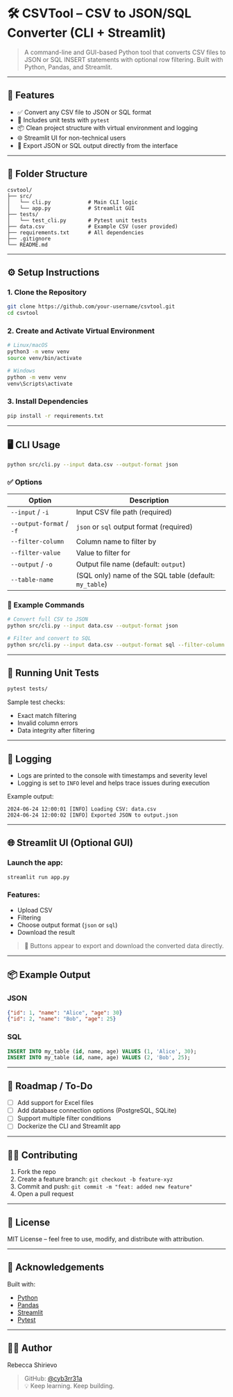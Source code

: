 # 🛠️ CSVTool – CSV to JSON/SQL Converter (CLI + Streamlit)

> A command-line and GUI-based Python tool that converts CSV files to JSON or SQL INSERT statements with optional row filtering. Built with Python, Pandas, and Streamlit.

---

## 🚀 Features

- ✅ Convert any CSV file to JSON or SQL format
- 🧪 Includes unit tests with `pytest`
- 📦 Clean project structure with virtual environment and logging
- 🌐 Streamlit UI for non-technical users
- 📁 Export JSON or SQL output directly from the interface

---

## 📂 Folder Structure

```
csvtool/
├── src/
│   └── cli.py            # Main CLI logic
│   └── app.py            # Streamlit GUI
├── tests/
│   └── test_cli.py       # Pytest unit tests
├── data.csv              # Example CSV (user provided)
├── requirements.txt      # All dependencies
├── .gitignore
└── README.md
```

---

## ⚙️ Setup Instructions

### 1. Clone the Repository

```bash
git clone https://github.com/your-username/csvtool.git
cd csvtool
```

### 2. Create and Activate Virtual Environment

```bash
# Linux/macOS
python3 -m venv venv
source venv/bin/activate

# Windows
python -m venv venv
venv\Scripts\activate
```

### 3. Install Dependencies

```bash
pip install -r requirements.txt
```

---

## 🖥️ CLI Usage

```bash
python src/cli.py --input data.csv --output-format json
```

### ✅ Options

| Option            | Description                                      |
|------------------|--------------------------------------------------|
| `--input` / `-i`  | Input CSV file path (required)                  |
| `--output-format` / `-f` | `json` or `sql` output format (required)    |
| `--filter-column` | Column name to filter by            |
| `--filter-value`  | Value to filter for                 |
| `--output` / `-o` | Output file name (default: `output`)            |
| `--table-name`    | (SQL only) name of the SQL table (default: `my_table`) |

### 🔁 Example Commands

```bash
# Convert full CSV to JSON
python src/cli.py --input data.csv --output-format json

# Filter and convert to SQL
python src/cli.py --input data.csv --output-format sql --filter-column country --filter-value Kenya
```

---

## 🧪 Running Unit Tests

```bash
pytest tests/
```

Sample test checks:
- Exact match filtering
- Invalid column errors
- Data integrity after filtering

---

## 📜 Logging

- Logs are printed to the console with timestamps and severity level
- Logging is set to `INFO` level and helps trace issues during execution

Example output:
```
2024-06-24 12:00:01 [INFO] Loading CSV: data.csv
2024-06-24 12:00:02 [INFO] Exported JSON to output.json
```

---

## 🌐 Streamlit UI (Optional GUI)

### Launch the app:

```bash
streamlit run app.py
```

### Features:
- Upload CSV
- Filtering
- Choose output format (`json` or `sql`)
- Download the result

> 🔽 Buttons appear to export and download the converted data directly.

---

## 📦 Example Output

### JSON
```json
{"id": 1, "name": "Alice", "age": 30}
{"id": 2, "name": "Bob", "age": 25}
```

### SQL
```sql
INSERT INTO my_table (id, name, age) VALUES (1, 'Alice', 30);
INSERT INTO my_table (id, name, age) VALUES (2, 'Bob', 25);
```

---

## 📌 Roadmap / To-Do

- [ ] Add support for Excel files
- [ ] Add database connection options (PostgreSQL, SQLite)
- [ ] Support multiple filter conditions
- [ ] Dockerize the CLI and Streamlit app

---

## 🧑‍💻 Contributing

1. Fork the repo
2. Create a feature branch: `git checkout -b feature-xyz`
3. Commit and push: `git commit -m "feat: added new feature"`  
4. Open a pull request

---

## 📄 License

MIT License – feel free to use, modify, and distribute with attribution.

---

## 🙌 Acknowledgements

Built with:
- [Python](https://www.python.org/)
- [Pandas](https://pandas.pydata.org/)
- [Streamlit](https://streamlit.io/)
- [Pytest](https://docs.pytest.org/)

---

## 👩‍💻 Author

Rebecca Shirievo  
> GitHub: [@cyb3rr31a](https://github.com/cyb3rr31a)  
> 💡 Keep learning. Keep building.
